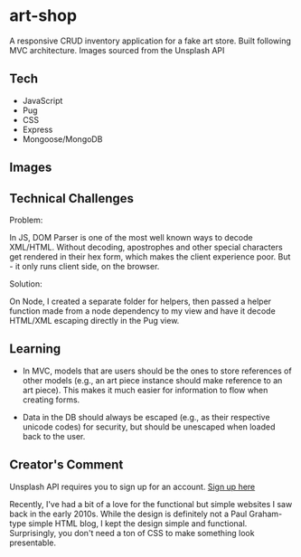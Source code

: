# art-shop
A responsive CRUD inventory application for a fake art store. Built following MVC architecture.
Images sourced from the Unsplash API

## Tech 

* JavaScript 
* Pug 
* CSS 
* Express
* Mongoose/MongoDB

## Images 

## Technical Challenges

Problem: 

In JS, DOM Parser is one of the most well known ways to decode XML/HTML.
Without decoding, apostrophes and other special characters get rendered in
their hex form, which makes the client experience poor. But - it only runs
client side, on the browser. 

Solution: 

On Node, I created a separate folder for helpers, then passed a helper function 
made from a node dependency to my view and have it decode HTML/XML escaping directly in the Pug view.

## Learning 

* In MVC, models that are users should be the ones to store references of other 
models (e.g., an art piece instance should make reference to an art piece).
This makes it much easier for information to flow when creating forms. 

* Data in the DB should always be escaped (e.g., as their respective unicode codes) for security,
but should be unescaped when loaded back to the user. 

## Creator's Comment 

Unsplash API requires you to sign up for an account. [Sign up here](https://unsplash.com/)

Recently, I've had a bit of a love for the functional but simple websites I saw back in 
the early 2010s. While the design is definitely not a Paul Graham-type simple HTML blog, 
I kept the design simple and functional. Surprisingly, you don't need a ton of 
CSS to make something look presentable.


